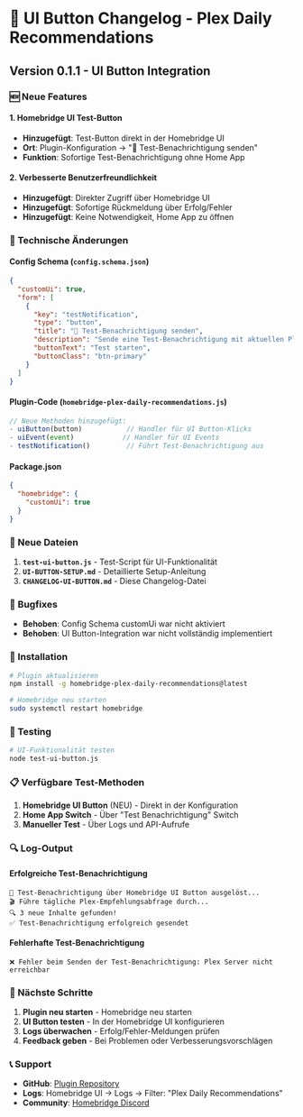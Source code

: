 # 🧪 UI Button Changelog - Plex Daily Recommendations

## Version 0.1.1 - UI Button Integration

### 🆕 Neue Features

#### 1. Homebridge UI Test-Button
- **Hinzugefügt**: Test-Button direkt in der Homebridge UI
- **Ort**: Plugin-Konfiguration → "🧪 Test-Benachrichtigung senden"
- **Funktion**: Sofortige Test-Benachrichtigung ohne Home App

#### 2. Verbesserte Benutzerfreundlichkeit
- **Hinzugefügt**: Direkter Zugriff über Homebridge UI
- **Hinzugefügt**: Sofortige Rückmeldung über Erfolg/Fehler
- **Hinzugefügt**: Keine Notwendigkeit, Home App zu öffnen

### 🔧 Technische Änderungen

#### Config Schema (`config.schema.json`)
```json
{
  "customUi": true,
  "form": [
    {
      "key": "testNotification",
      "type": "button",
      "title": "🧪 Test-Benachrichtigung senden",
      "description": "Sende eine Test-Benachrichtigung mit aktuellen Plex-Inhalten",
      "buttonText": "Test starten",
      "buttonClass": "btn-primary"
    }
  ]
}
```

#### Plugin-Code (`homebridge-plex-daily-recommendations.js`)
```javascript
// Neue Methoden hinzugefügt:
- uiButton(button)           // Handler für UI Button-Klicks
- uiEvent(event)            // Handler für UI Events  
- testNotification()         // Führt Test-Benachrichtigung aus
```

#### Package.json
```json
{
  "homebridge": {
    "customUi": true
  }
}
```

### 📁 Neue Dateien

1. **`test-ui-button.js`** - Test-Script für UI-Funktionalität
2. **`UI-BUTTON-SETUP.md`** - Detaillierte Setup-Anleitung
3. **`CHANGELOG-UI-BUTTON.md`** - Diese Changelog-Datei

### 🐛 Bugfixes

- **Behoben**: Config Schema customUi war nicht aktiviert
- **Behoben**: UI Button-Integration war nicht vollständig implementiert

### 🚀 Installation

```bash
# Plugin aktualisieren
npm install -g homebridge-plex-daily-recommendations@latest

# Homebridge neu starten
sudo systemctl restart homebridge
```

### 🧪 Testing

```bash
# UI-Funktionalität testen
node test-ui-button.js
```

### 📋 Verfügbare Test-Methoden

1. **Homebridge UI Button** (NEU) - Direkt in der Konfiguration
2. **Home App Switch** - Über "Test Benachrichtigung" Switch
3. **Manueller Test** - Über Logs und API-Aufrufe

### 🔍 Log-Output

#### Erfolgreiche Test-Benachrichtigung
```
🧪 Test-Benachrichtigung über Homebridge UI Button ausgelöst...
🎬 Führe tägliche Plex-Empfehlungsabfrage durch...
🔍 3 neue Inhalte gefunden!
✅ Test-Benachrichtigung erfolgreich gesendet
```

#### Fehlerhafte Test-Benachrichtigung
```
❌ Fehler beim Senden der Test-Benachrichtigung: Plex Server nicht erreichbar
```

### 🎯 Nächste Schritte

1. **Plugin neu starten** - Homebridge neu starten
2. **UI Button testen** - In der Homebridge UI konfigurieren
3. **Logs überwachen** - Erfolg/Fehler-Meldungen prüfen
4. **Feedback geben** - Bei Problemen oder Verbesserungsvorschlägen

### 📞 Support

- **GitHub**: [Plugin Repository](https://github.com/chr-braun/homebridge-plex-daily-recommendations)
- **Logs**: Homebridge UI → Logs → Filter: "Plex Daily Recommendations"
- **Community**: [Homebridge Discord](https://discord.gg/homebridge)
